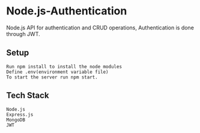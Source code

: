 # Node.js-Authentication

Node.js API for authentication and CRUD operations, Authentication is done through JWT. 

## Setup 
```
Run npm install to install the node modules 
Define .env(environment variable file)
To start the server run npm start.
```

## Tech Stack 

```
Node.js
Express.js
MongoDB
JWT
```
